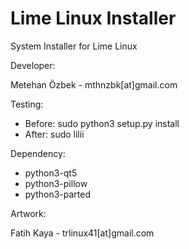 # Lime Linux Installer

System Installer for Lime Linux

Developer:

Metehan Özbek - mthnzbk[at]gmail.com

Testing:

* Before: sudo python3 setup.py install
* After: sudo lilii

Dependency:

* python3-qt5
* python3-pillow
* python3-parted


Artwork:

Fatih Kaya - trlinux41[at]gmail.com